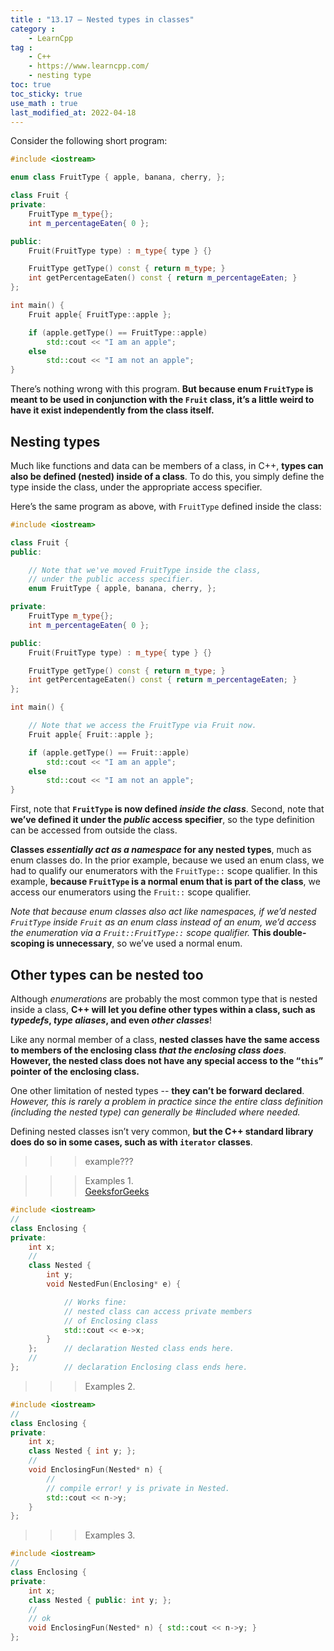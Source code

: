 ```yaml
---
title : "13.17 — Nested types in classes"
category :
    - LearnCpp
tag : 
    - C++
    - https://www.learncpp.com/
    - nesting type
toc: true  
toc_sticky: true 
use_math : true
last_modified_at: 2022-04-18
---
```




Consider the following short program:

```c++
#include <iostream>

enum class FruitType { apple, banana, cherry, };

class Fruit {
private:
    FruitType m_type{};
    int m_percentageEaten{ 0 };

public:
    Fruit(FruitType type) : m_type{ type } {}

    FruitType getType() const { return m_type; }
    int getPercentageEaten() const { return m_percentageEaten; }
};

int main() {
    Fruit apple{ FruitType::apple };

    if (apple.getType() == FruitType::apple)
        std::cout << "I am an apple";
    else
        std::cout << "I am not an apple";
}
```

There’s nothing wrong with this program. **But because enum `FruitType` is meant to be used in conjunction with the `Fruit` class, it’s a little weird to have it exist independently from the class itself.**


## Nesting types

Much like functions and data can be members of a class, in C++, **types can also be defined (nested) inside of a class**. To do this, you simply define the type inside the class, under the appropriate access specifier.

Here’s the same program as above, with `FruitType` defined inside the class:

```c++
#include <iostream>

class Fruit {
public:

    // Note that we've moved FruitType inside the class,
    // under the public access specifier.
    enum FruitType { apple, banana, cherry, };

private:
    FruitType m_type{};
    int m_percentageEaten{ 0 };

public:
    Fruit(FruitType type) : m_type{ type } {}

    FruitType getType() const { return m_type; }
    int getPercentageEaten() const { return m_percentageEaten; }
};

int main() {

    // Note that we access the FruitType via Fruit now.
    Fruit apple{ Fruit::apple };

    if (apple.getType() == Fruit::apple)
        std::cout << "I am an apple";
    else
        std::cout << "I am not an apple";
}
```

First, note that **`FruitType` is now defined *inside the class***. Second, note that **we’ve defined it under the *public* access specifier**, so the type definition can be accessed from outside the class.

**Classes *essentially act as a namespace* for any nested types**, much as enum classes do. In the prior example, because we used an enum class, we had to qualify our enumerators with the `FruitType::` scope qualifier. In this example, **because `FruitType` is a normal enum that is part of the class**, we access our enumerators using the `Fruit::` scope qualifier.

*Note that because enum classes also act like namespaces, if we’d nested `FruitType` inside `Fruit` as an enum class instead of an enum, we’d access the enumeration via a `Fruit::FruitType::` scope qualifier.* **This double-scoping is unnecessary**, so we’ve used a normal enum.


## Other types can be nested too

Although *enumerations* are probably the most common type that is nested inside a class, **C++ will let you define other types within a class, such as *typedefs*, *type aliases*, and even *other classes***!

Like any normal member of a class, **nested classes have the same access to members of the enclosing class *that the enclosing class does***. **However, the nested class does not have any special access to the “`this`” pointer of the enclosing class.**

One other limitation of nested types -- **they can’t be forward declared**. *However, this is rarely a problem in practice since the entire class definition (including the nested type) can generally be #included where needed.*

Defining nested classes isn’t very common, **but the C++ standard library does do so in some cases, such as with `iterator` classes**.

>>> example???

>>>Examples 1.  
[GeeksforGeeks](https://www.geeksforgeeks.org/nested-classes-in-c/)  
```c++
#include <iostream>
//
class Enclosing {
private:
    int x;
    //
    class Nested {
        int y;
        void NestedFun(Enclosing* e) {

            // Works fine:
            // nested class can access private members
            // of Enclosing class
            std::cout << e->x;
        }
    };      // declaration Nested class ends here.
    //
};          // declaration Enclosing class ends here.
```

>>>Examples 2.  
```c++
#include <iostream>
//
class Enclosing {
private:
    int x;
    class Nested { int y; };
    //
    void EnclosingFun(Nested* n) {
        //
        // compile error! y is private in Nested.
        std::cout << n->y;
    }
};
```

>>>Examples 3.  
```c++
#include <iostream>
//
class Enclosing {
private:
    int x;
    class Nested { public: int y; };
    //
    // ok
    void EnclosingFun(Nested* n) { std::cout << n->y; }
};
```